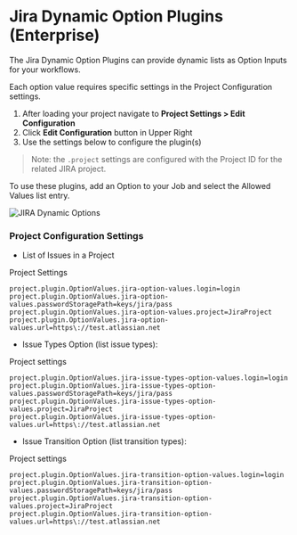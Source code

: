 # Jira Dynamic Option Plugins (Enterprise)

The Jira Dynamic Option Plugins can provide dynamic lists as Option Inputs for your workflows.

Each option value requires specific settings in the Project Configuration settings.

1. After loading your project navigate to **Project Settings > Edit Configuration**
1. Click **Edit Configuration** button in Upper Right
1. Use the settings below to configure the plugin(s)
> Note: the `.project` settings are configured with the Project ID for the related JIRA project.

To use these plugins, add an Option to your Job and select the Allowed Values list entry.

![JIRA Dynamic Options](/assets/img/jira-options.png)

### Project Configuration Settings

* List of Issues in a Project

Project Settings
```
project.plugin.OptionValues.jira-option-values.login=login
project.plugin.OptionValues.jira-option-values.passwordStoragePath=keys/jira/pass
project.plugin.OptionValues.jira-option-values.project=JiraProject
project.plugin.OptionValues.jira-option-values.url=https\://test.atlassian.net
```

* Issue Types Option (list issue types):

Project settings
```
project.plugin.OptionValues.jira-issue-types-option-values.login=login
project.plugin.OptionValues.jira-issue-types-option-values.passwordStoragePath=keys/jira/pass
project.plugin.OptionValues.jira-issue-types-option-values.project=JiraProject
project.plugin.OptionValues.jira-issue-types-option-values.url=https\://test.atlassian.net
```

* Issue Transition Option  (list transition types):

Project settings
```
project.plugin.OptionValues.jira-transition-option-values.login=login
project.plugin.OptionValues.jira-transition-option-values.passwordStoragePath=keys/jira/pass
project.plugin.OptionValues.jira-transition-option-values.project=JiraProject
project.plugin.OptionValues.jira-transition-option-values.url=https\://test.atlassian.net
```
